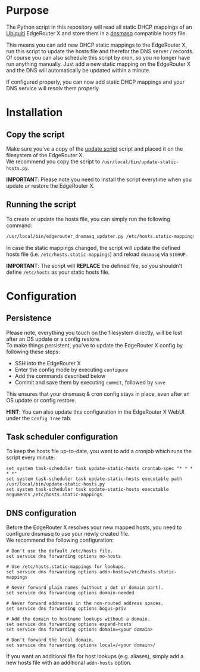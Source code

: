# Purpose

The Python script in this repository will read all static DHCP mappings of an [Ubiquiti](https://www.ubnt.com/) EdgeRouter X and store them in a [dnsmasq](http://www.thekelleys.org.uk/dnsmasq/doc.html) compatible hosts file.

This means you can add new DHCP static mappings to the EdgeRouter X, run this script to update the hosts file and therefor the DNS server / records. Of course you can also schedule this script by cron, so you no longer have run anything manually. Just add a new static mapping on the EdgeRouter X and the DNS will automatically be updated within a minute.

If configured properly, you can now add static DHCP mappings and your DNS service will resolv them properly.

# Installation

## Copy the script

Make sure you've a copy of the [update script](update-static-hosts.py) script and placed it on the filesystem of the EdgeRouter X.  
We recommend you copy the script to `/usr/local/bin/update-static-hosts.py`.

__IMPORTANT__: Please note you need to install the script everytime when you update or restore the EdgeRouter X.

## Running the script

To create or update the hosts file, you can simply run the following command:

```bash
/usr/local/bin/edgerouter_dnsmasq_updater.py /etc/hosts.static-mappings 
```

In case the static mappings changed, the script will update the defined hosts file (i.e. `/etc/hosts.static-mappings`) and reload `dnsmasq` via `SIGHUP`.  

__IMPORTANT__: The script will __REPLACE__ the defined file, so you shouldn't define `/etc/hosts` as your static hosts file.

# Configuration

## Persistence

Please note, everything you touch on the filesystem directly, will be lost after an OS update or a config restore.  
To make things persistent, you've to update the EdgeRouter X config by following these steps:

- SSH into the EdgeRouter X
- Enter the config mode by executing `configure`
- Add the commands described below
- Commit and save them by executing `commit`, followed by `save`

This ensures that your dnsmasq & cron config stays in place, even after an OS update or config restore.  

__HINT__: You can also update this configuration in the EdgeRouter X WebUI under the `Config Tree` tab.

## Task scheduler configuration

To keep the hosts file up-to-date, you want to add a cronjob which runs the script every minute:

```
set system task-scheduler task update-static-hosts crontab-spec "* * * * *"
set system task-scheduler task update-static-hosts executable path /usr/local/bin/update-static-hosts.py
set system task-scheduler task update-static-hosts executable arguments /etc/hosts.static-mappings
```

## DNS configuration

Before the EdgeRouter X resolves your new mapped hosts, you need to configure dnsmasq to use your newly created file.  
We recommend the following configuration:

```
# Don't use the default /etc/hosts file.
set service dns forwarding options no-hosts

# Use /etc/hosts.static-mappings for lookups.
set service dns forwarding options addn-hosts=/etc/hosts.static-mappings

# Never forward plain names (without a dot or domain part).
set service dns forwarding options domain-needed

# Never forward addresses in the non-routed address spaces.
set service dns forwarding options bogus-priv

# Add the domain to hostname lookups without a domain.
set service dns forwarding options expand-hosts
set service dns forwarding options domain=<your domain>

# Don't forward the local domain.
set service dns forwarding options local=/<your domain>/
```

If you want an additional file for host lookups (e.g. aliases), simply add a new hosts file with an additional `addn-hosts` option.
